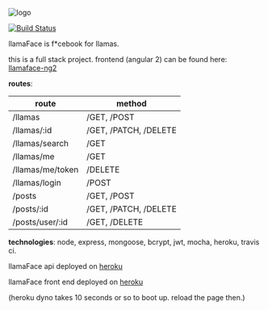 ![logo](https://github.com/ashbadger/llamaface-ng2/blob/master/src/assets/images/logo.png?raw=true)

[![Build Status](https://travis-ci.org/ashbadger/llamaface-api.svg?branch=master)](https://travis-ci.org/ashbadger/llamaface-api)

llamaFace is f*cebook for llamas.

this is a full stack project. frontend (angular 2) can be found here: [llamaface-ng2](https://github.com/ashbadger/llamaface-ng2)

__routes__: 

|route|method|
|-----|-------|
|/llamas|/GET, /POST|
|/llamas/:id|/GET, /PATCH, /DELETE|
|/llamas/search|/GET|
|/llamas/me| /GET |
|/llamas/me/token| /DELETE|
|/llamas/login| /POST|
|/posts| /GET, /POST|
|/posts/:id| /GET, /PATCH, /DELETE|
|/posts/user/:id| /GET, /DELETE|


**technologies**: node, express, mongoose, bcrypt, jwt, mocha, heroku, travis ci.

llamaFace api deployed on [heroku](https://llamaface-api.herokuapp.com/llamas)

llamaFace front end deployed on [heroku](https://llamaface-ng2.herokuapp.com/posts)

(heroku dyno takes 10 seconds or so to boot up. reload the page then.)